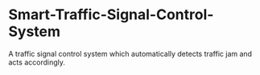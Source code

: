 # Smart-Traffic-Signal-Control-System
A traffic signal control system which automatically detects traffic jam and acts accordingly.
